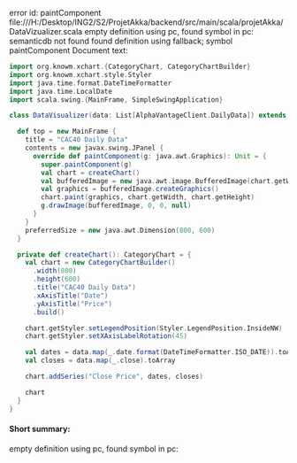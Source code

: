 error id: paintComponent
file:///H:/Desktop/ING2/S2/ProjetAkka/backend/src/main/scala/projetAkka/DataVizualizer.scala
empty definition using pc, found symbol in pc: 
semanticdb not found
found definition using fallback; symbol paintComponent
Document text:

```scala
import org.knowm.xchart.{CategoryChart, CategoryChartBuilder}
import org.knowm.xchart.style.Styler
import java.time.format.DateTimeFormatter
import java.time.LocalDate
import scala.swing.{MainFrame, SimpleSwingApplication}

class DataVisualizer(data: List[AlphaVantageClient.DailyData]) extends SimpleSwingApplication {

  def top = new MainFrame {
    title = "CAC40 Daily Data"
    contents = new javax.swing.JPanel {
      override def paintComponent(g: java.awt.Graphics): Unit = {
        super.paintComponent(g)
        val chart = createChart()
        val bufferedImage = new java.awt.image.BufferedImage(chart.getWidth, chart.getHeight, java.awt.image.BufferedImage.TYPE_INT_ARGB)
        val graphics = bufferedImage.createGraphics()
        chart.paint(graphics, chart.getWidth, chart.getHeight)
        g.drawImage(bufferedImage, 0, 0, null)
      }
    }
    preferredSize = new java.awt.Dimension(800, 600)
  }

  private def createChart(): CategoryChart = {
    val chart = new CategoryChartBuilder()
      .width(800)
      .height(600)
      .title("CAC40 Daily Data")
      .xAxisTitle("Date")
      .yAxisTitle("Price")
      .build()

    chart.getStyler.setLegendPosition(Styler.LegendPosition.InsideNW)
    chart.getStyler.setXAxisLabelRotation(45)

    val dates = data.map(_.date.format(DateTimeFormatter.ISO_DATE)).toArray
    val closes = data.map(_.close).toArray

    chart.addSeries("Close Price", dates, closes)

    chart
  }
}
```

#### Short summary: 

empty definition using pc, found symbol in pc: 